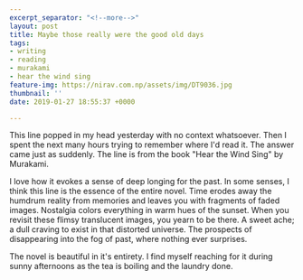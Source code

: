 ```yaml
---
excerpt_separator: "<!--more-->"
layout: post
title: Maybe those really were the good old days
tags:
- writing
- reading
- murakami
- hear the wind sing
feature-img: https://nirav.com.np/assets/img/DT9036.jpg
thumbnail: ''
date: 2019-01-27 18:55:37 +0000

---
```

This line popped in my head yesterday with no context whatsoever. Then I spent the next many hours trying to remember where I'd read it. The answer came just as suddenly. The line is from the book "Hear the Wind Sing" by Murakami.

<!--more-->

I love how it evokes a sense of deep longing for the past. In some senses, I think this line is the essence of the entire novel. Time erodes away the humdrum reality from memories and leaves you with fragments of faded images. Nostalgia colors everything in warm hues of the sunset. When you revisit these flimsy translucent images, you yearn to be there. A sweet ache; a dull craving to exist in that distorted universe. The prospects of disappearing into the fog of past, where nothing ever surprises.

The novel is beautiful in it's entirety. I find myself reaching for it during sunny afternoons as the tea is boiling and the laundry done.